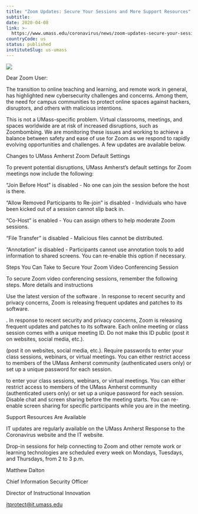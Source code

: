 ```yaml
---
title: "Zoom Updates: Secure Your Sessions and More Support Resources"
subtitle: 
date: 2020-04-08
link: >-
  https://www.umass.edu/coronavirus/news/zoom-updates-secure-your-sessions-and-more-support-resources
countryCode: us
status: published
instituteSlug: us-umass
---
```

![](https://www.umass.edu/coronavirus/sites/default/files/socialmedia/facebook.png)

Dear Zoom User:

The transition to online teaching and learning, and remote work in general, has highlighted new cybersecurity challenges and concerns. Among them, the need for campus communities to protect online spaces against hackers, disruptors, and others with malicious intentions.

This is not a UMass-specific problem. Virtual classrooms, meetings, and spaces worldwide are at risk of increased disruptions, such as Zoombombing. We are monitoring these issues and working to achieve a balance between safety and ease of use for Zoom as we respond to rapidly evolving opportunities and challenges. A few updates are available below.

Changes to UMass Amherst Zoom Default Settings

To prevent potential disruptions, UMass Amherst’s default settings for Zoom meetings now include the following:

“Join Before Host” is disabled - No one can join the session before the host is there.



“Allow Removed Participants to Re-join” is disabled - Individuals who have been kicked out of a session cannot slip back in.



“Co-Host” is enabled - You can assign others to help moderate Zoom sessions.



“File Transfer” is disabled - Malicious files cannot be distributed.



“Annotation” is disabled - Participants cannot use annotation tools to add information to shared screens. You can re-enable this option if necessary.

Steps You Can Take to Secure Your Zoom Video Conferencing Session

To secure Zoom video conferencing sessions, remember the following steps. More details and instructions

Use the latest version of the software . In response to recent security and privacy concerns, Zoom is releasing frequent updates and patches to its software.

. In response to recent security and privacy concerns, Zoom is releasing frequent updates and patches to its software. Each online meeting or class session comes with a unique meeting ID. Do not make this ID public (post it on websites, social media, etc.).

(post it on websites, social media, etc.). Require passwords to enter your class sessions, webinars, or virtual meetings. You can either restrict access to members of the UMass Amherst community (authenticated users only) or set up a unique password for each session.

to enter your class sessions, webinars, or virtual meetings. You can either restrict access to members of the UMass Amherst community (authenticated users only) or set up a unique password for each session. Disable chat and screen sharing before the meeting starts. You can re-enable screen sharing for specific participants while you are in the meeting.

Support Resources Are Available

IT updates are regularly available on the UMass Amherst Response to the Coronavirus website and the IT website.

Drop-in sessions for help connecting to Zoom and other remote work or learning technologies are scheduled every week on Mondays, Tuesdays, and Thursdays, from 2 to 3 p.m.

Matthew Dalton

Chief Information Security Officer

Director of Instructional Innovation

itprotect@it.umass.edu